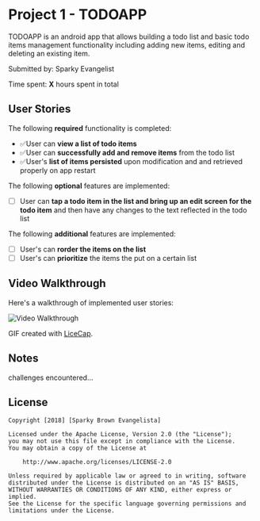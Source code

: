 # Project 1 - TODOAPP

TODOAPP is an android app that allows building a todo list and basic todo items management functionality including adding new items, editing and deleting an existing item.

Submitted by: Sparky Evangelist

Time spent: **X** hours spent in total

## User Stories

The following **required** functionality is completed:

* ✅User can **view a list of todo items**
* ✅User can **successfully add and remove items** from the todo list
* ✅User's **list of items persisted** upon modification and and retrieved properly on app restart

The following **optional** features are implemented:

* [ ] User can **tap a todo item in the list and bring up an edit screen for the todo item** and then have any changes to the text reflected in the todo list

The following **additional** features are implemented:

* [ ] User's can **rorder the items on the list** 
* [ ] User's can **prioritize** the items the put on a certain list

## Video Walkthrough

Here's a walkthrough of implemented user stories:

<img src='http://i.imgur.com/link/to/your/gif/file.gif' title='Video Walkthrough' width='' alt='Video Walkthrough' />

GIF created with [LiceCap](http://www.cockos.com/licecap/).

## Notes

challenges encountered...

## License

    Copyright [2018] [Sparky Brown Evangelista]

    Licensed under the Apache License, Version 2.0 (the "License");
    you may not use this file except in compliance with the License.
    You may obtain a copy of the License at

        http://www.apache.org/licenses/LICENSE-2.0

    Unless required by applicable law or agreed to in writing, software
    distributed under the License is distributed on an "AS IS" BASIS,
    WITHOUT WARRANTIES OR CONDITIONS OF ANY KIND, either express or implied.
    See the License for the specific language governing permissions and
    limitations under the License.
    

